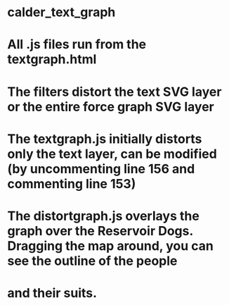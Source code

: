 # calder_text_graph
# All .js files run from the textgraph.html
# The filters distort the text SVG layer or the entire force graph SVG layer
# The textgraph.js initially distorts only the text layer, can be modified (by uncommenting line 156 and commenting line 153)
# The distortgraph.js overlays the graph over the Reservoir Dogs. Dragging the map around, you can see the outline of the people
# and their suits.
